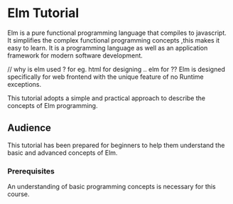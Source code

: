 # Elm Tutorial

Elm is a pure functional programming language that compiles to javascript. It simplifies the complex functional programming concepts ,this makes it easy to learn. It is a programming language as well as an  application  framework for modern software development.

// why is elm used ? for eg. html for designing .. elm for ??
Elm is designed specifically for web frontend with the unique feature of no Runtime exceptions.

This tutorial adopts a simple and practical approach to describe the concepts of Elm programming.

## Audience

This tutorial has been prepared for beginners to help them understand the basic and advanced concepts of Elm.

### Prerequisites

An understanding of basic programming concepts is necessary for this course.
